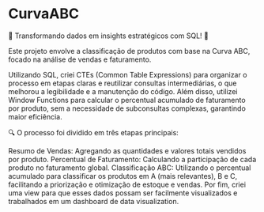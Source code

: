 # CurvaABC

🚀 Transformando dados em insights estratégicos com SQL! 🚀

Este projeto envolve a classificação de produtos com base na Curva ABC, focado na análise de vendas e faturamento.

Utilizando SQL, criei CTEs (Common Table Expressions) para organizar o processo em etapas claras e reutilizar consultas intermediárias, o que melhorou a legibilidade e a manutenção do código. Além disso, utilizei Window Functions para calcular o percentual acumulado de faturamento por produto, sem a necessidade de subconsultas complexas, garantindo maior eficiência.

🔍 O processo foi dividido em três etapas principais:

Resumo de Vendas: Agregando as quantidades e valores totais vendidos por produto.
Percentual de Faturamento: Calculando a participação de cada produto no faturamento global.
Classificação ABC: Utilizando o percentual acumulado para classificar os produtos em A (mais relevantes), B e C, facilitando a priorização e otimização de estoque e vendas.
Por fim, criei uma view para que esses dados possam ser facilmente visualizados e trabalhados em um dashboard de data visualization.
